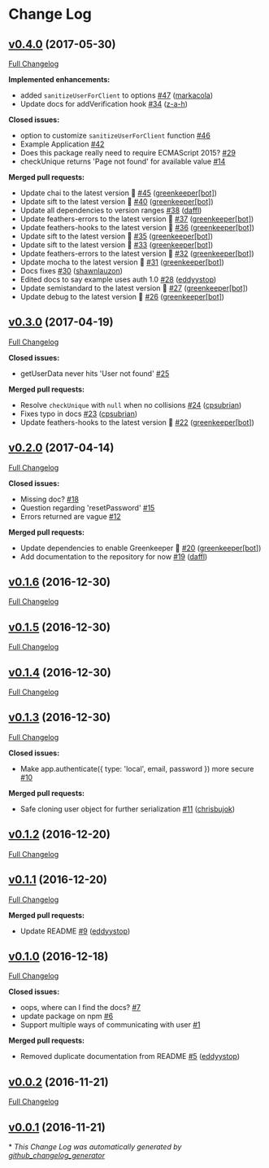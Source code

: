 # Change Log

## [v0.4.0](https://github.com/feathersjs/feathers-authentication-management/tree/v0.4.0) (2017-05-30)
[Full Changelog](https://github.com/feathersjs/feathers-authentication-management/compare/v0.3.0...v0.4.0)

**Implemented enhancements:**

- added `sanitizeUserForClient` to options [\#47](https://github.com/feathersjs/feathers-authentication-management/pull/47) ([markacola](https://github.com/markacola))
- Update docs for addVerification hook [\#34](https://github.com/feathersjs/feathers-authentication-management/pull/34) ([z-a-h](https://github.com/z-a-h))

**Closed issues:**

- option to customize `sanitizeUserForClient` function [\#46](https://github.com/feathersjs/feathers-authentication-management/issues/46)
- Example Application [\#42](https://github.com/feathersjs/feathers-authentication-management/issues/42)
- Does this package really need to require ECMAScript 2015? [\#29](https://github.com/feathersjs/feathers-authentication-management/issues/29)
- checkUnique returns 'Page not found' for available value [\#14](https://github.com/feathersjs/feathers-authentication-management/issues/14)

**Merged pull requests:**

- Update chai to the latest version 🚀 [\#45](https://github.com/feathersjs/feathers-authentication-management/pull/45) ([greenkeeper[bot]](https://github.com/apps/greenkeeper))
- Update sift to the latest version 🚀 [\#40](https://github.com/feathersjs/feathers-authentication-management/pull/40) ([greenkeeper[bot]](https://github.com/apps/greenkeeper))
- Update all dependencies to version ranges [\#38](https://github.com/feathersjs/feathers-authentication-management/pull/38) ([daffl](https://github.com/daffl))
- Update feathers-errors to the latest version 🚀 [\#37](https://github.com/feathersjs/feathers-authentication-management/pull/37) ([greenkeeper[bot]](https://github.com/apps/greenkeeper))
- Update feathers-hooks to the latest version 🚀 [\#36](https://github.com/feathersjs/feathers-authentication-management/pull/36) ([greenkeeper[bot]](https://github.com/apps/greenkeeper))
- Update sift to the latest version 🚀 [\#35](https://github.com/feathersjs/feathers-authentication-management/pull/35) ([greenkeeper[bot]](https://github.com/apps/greenkeeper))
- Update sift to the latest version 🚀 [\#33](https://github.com/feathersjs/feathers-authentication-management/pull/33) ([greenkeeper[bot]](https://github.com/apps/greenkeeper))
- Update feathers-errors to the latest version 🚀 [\#32](https://github.com/feathersjs/feathers-authentication-management/pull/32) ([greenkeeper[bot]](https://github.com/apps/greenkeeper))
- Update mocha to the latest version 🚀 [\#31](https://github.com/feathersjs/feathers-authentication-management/pull/31) ([greenkeeper[bot]](https://github.com/apps/greenkeeper))
- Docs fixes [\#30](https://github.com/feathersjs/feathers-authentication-management/pull/30) ([shawnlauzon](https://github.com/shawnlauzon))
- Edited docs to say example uses auth 1.0 [\#28](https://github.com/feathersjs/feathers-authentication-management/pull/28) ([eddyystop](https://github.com/eddyystop))
- Update semistandard to the latest version 🚀 [\#27](https://github.com/feathersjs/feathers-authentication-management/pull/27) ([greenkeeper[bot]](https://github.com/apps/greenkeeper))
- Update debug to the latest version 🚀 [\#26](https://github.com/feathersjs/feathers-authentication-management/pull/26) ([greenkeeper[bot]](https://github.com/apps/greenkeeper))

## [v0.3.0](https://github.com/feathersjs/feathers-authentication-management/tree/v0.3.0) (2017-04-19)
[Full Changelog](https://github.com/feathersjs/feathers-authentication-management/compare/v0.2.0...v0.3.0)

**Closed issues:**

- getUserData never hits 'User not found' [\#25](https://github.com/feathersjs/feathers-authentication-management/issues/25)

**Merged pull requests:**

- Resolve `checkUnique` with `null` when no collisions [\#24](https://github.com/feathersjs/feathers-authentication-management/pull/24) ([cpsubrian](https://github.com/cpsubrian))
- Fixes typo in docs [\#23](https://github.com/feathersjs/feathers-authentication-management/pull/23) ([cpsubrian](https://github.com/cpsubrian))
- Update feathers-hooks to the latest version 🚀 [\#22](https://github.com/feathersjs/feathers-authentication-management/pull/22) ([greenkeeper[bot]](https://github.com/apps/greenkeeper))

## [v0.2.0](https://github.com/feathersjs/feathers-authentication-management/tree/v0.2.0) (2017-04-14)
[Full Changelog](https://github.com/feathersjs/feathers-authentication-management/compare/v0.1.6...v0.2.0)

**Closed issues:**

- Missing doc? [\#18](https://github.com/feathersjs/feathers-authentication-management/issues/18)
- Question regarding 'resetPassword' [\#15](https://github.com/feathersjs/feathers-authentication-management/issues/15)
- Errors returned are vague [\#12](https://github.com/feathersjs/feathers-authentication-management/issues/12)

**Merged pull requests:**

- Update dependencies to enable Greenkeeper 🌴 [\#20](https://github.com/feathersjs/feathers-authentication-management/pull/20) ([greenkeeper[bot]](https://github.com/apps/greenkeeper))
- Add documentation to the repository for now [\#19](https://github.com/feathersjs/feathers-authentication-management/pull/19) ([daffl](https://github.com/daffl))

## [v0.1.6](https://github.com/feathersjs/feathers-authentication-management/tree/v0.1.6) (2016-12-30)
[Full Changelog](https://github.com/feathersjs/feathers-authentication-management/compare/v0.1.5...v0.1.6)

## [v0.1.5](https://github.com/feathersjs/feathers-authentication-management/tree/v0.1.5) (2016-12-30)
[Full Changelog](https://github.com/feathersjs/feathers-authentication-management/compare/v0.1.4...v0.1.5)

## [v0.1.4](https://github.com/feathersjs/feathers-authentication-management/tree/v0.1.4) (2016-12-30)
[Full Changelog](https://github.com/feathersjs/feathers-authentication-management/compare/v0.1.3...v0.1.4)

## [v0.1.3](https://github.com/feathersjs/feathers-authentication-management/tree/v0.1.3) (2016-12-30)
[Full Changelog](https://github.com/feathersjs/feathers-authentication-management/compare/v0.1.2...v0.1.3)

**Closed issues:**

- Make app.authenticate\({ type: 'local', email, password }\) more secure [\#10](https://github.com/feathersjs/feathers-authentication-management/issues/10)

**Merged pull requests:**

- Safe cloning user object for further serialization [\#11](https://github.com/feathersjs/feathers-authentication-management/pull/11) ([chrisbujok](https://github.com/chrisbujok))

## [v0.1.2](https://github.com/feathersjs/feathers-authentication-management/tree/v0.1.2) (2016-12-20)
[Full Changelog](https://github.com/feathersjs/feathers-authentication-management/compare/v0.1.1...v0.1.2)

## [v0.1.1](https://github.com/feathersjs/feathers-authentication-management/tree/v0.1.1) (2016-12-20)
[Full Changelog](https://github.com/feathersjs/feathers-authentication-management/compare/v0.1.0...v0.1.1)

**Merged pull requests:**

- Update README [\#9](https://github.com/feathersjs/feathers-authentication-management/pull/9) ([eddyystop](https://github.com/eddyystop))

## [v0.1.0](https://github.com/feathersjs/feathers-authentication-management/tree/v0.1.0) (2016-12-18)
[Full Changelog](https://github.com/feathersjs/feathers-authentication-management/compare/v0.0.2...v0.1.0)

**Closed issues:**

- oops, where can I find the docs? [\#7](https://github.com/feathersjs/feathers-authentication-management/issues/7)
- update package on npm [\#6](https://github.com/feathersjs/feathers-authentication-management/issues/6)
- Support multiple ways of communicating with user [\#1](https://github.com/feathersjs/feathers-authentication-management/issues/1)

**Merged pull requests:**

- Removed duplicate documentation from README [\#5](https://github.com/feathersjs/feathers-authentication-management/pull/5) ([eddyystop](https://github.com/eddyystop))

## [v0.0.2](https://github.com/feathersjs/feathers-authentication-management/tree/v0.0.2) (2016-11-21)
[Full Changelog](https://github.com/feathersjs/feathers-authentication-management/compare/v0.0.1...v0.0.2)

## [v0.0.1](https://github.com/feathersjs/feathers-authentication-management/tree/v0.0.1) (2016-11-21)


\* *This Change Log was automatically generated by [github_changelog_generator](https://github.com/skywinder/Github-Changelog-Generator)*